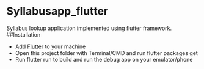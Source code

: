 # Syllabusapp_flutter
Syllabus lookup application implemented using flutter framework.
##Installation
- Add [Flutter](https://flutter.dev/docs/get-started/install) to your machine
- Open this project folder with Terminal/CMD and run flutter packages get
- Run flutter run to build and run the debug app on your emulator/phone
